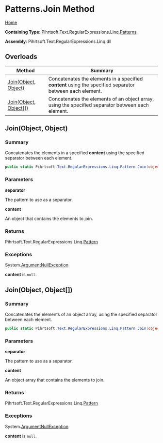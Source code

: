 # Patterns\.Join Method

[Home](../../../../../../README.md)

**Containing Type**: Pihrtsoft\.Text\.RegularExpressions\.Linq\.[Patterns](../README.md)

**Assembly**: Pihrtsoft\.Text\.RegularExpressions\.Linq\.dll

## Overloads

| Method | Summary |
| ------ | ------- |
| [Join(Object, Object)](#Pihrtsoft_Text_RegularExpressions_Linq_Patterns_Join_System_Object_System_Object_) | Concatenates the elements in a specified **content** using the specified separator between each element\. |
| [Join(Object, Object\[\])](#Pihrtsoft_Text_RegularExpressions_Linq_Patterns_Join_System_Object_System_Object___) | Concatenates the elements of an object array, using the specified separator between each element\. |

## Join\(Object, Object\) <a name="Pihrtsoft_Text_RegularExpressions_Linq_Patterns_Join_System_Object_System_Object_"></a>

### Summary

Concatenates the elements in a specified **content** using the specified separator between each element\.

```csharp
public static Pihrtsoft.Text.RegularExpressions.Linq.Pattern Join(object separator, object content)
```

### Parameters

**separator**

The pattern to use as a separator\.

**content**

An object that contains the elements to join\.

### Returns

Pihrtsoft\.Text\.RegularExpressions\.Linq\.[Pattern](../../Pattern/README.md)

### Exceptions

System\.[ArgumentNullException](https://docs.microsoft.com/en-us/dotnet/api/system.argumentnullexception)

**content** is `null`\.

## Join\(Object, Object\[\]\) <a name="Pihrtsoft_Text_RegularExpressions_Linq_Patterns_Join_System_Object_System_Object___"></a>

### Summary

Concatenates the elements of an object array, using the specified separator between each element\.

```csharp
public static Pihrtsoft.Text.RegularExpressions.Linq.Pattern Join(object separator, params object[] content)
```

### Parameters

**separator**

The pattern to use as a separator\.

**content**

An object array that contains the elements to join\.

### Returns

Pihrtsoft\.Text\.RegularExpressions\.Linq\.[Pattern](../../Pattern/README.md)

### Exceptions

System\.[ArgumentNullException](https://docs.microsoft.com/en-us/dotnet/api/system.argumentnullexception)

**content** is `null`\.


